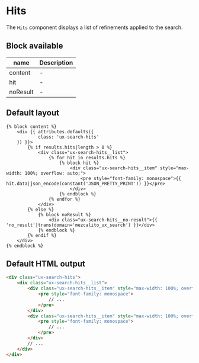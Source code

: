 # Hits

The `Hits` component displays a list of refinements applied to the search.

## Block available

| name     | Description |
|----------|-------------|
| content  | -           |
| hit      | -           |
| noResult | -           |

## Default layout

```twig
{% block content %}
    <div {{ attributes.defaults({
            class: 'ux-search-hits'
    }) }}>
        {% if results.hits|length > 0 %}
            <div class="ux-search-hits__list">
                {% for hit in results.hits %}
                    {% block hit %}
                        <div class="ux-search-hits__item" style="max-width: 100%; overflow: auto;">
                            <pre style="font-family: monospace">{{ hit.data|json_encode(constant('JSON_PRETTY_PRINT')) }}</pre>
                        </div>
                    {% endblock %}
                {% endfor %}
            </div>
        {% else %}
            {% block noResult %}
                <div class="ux-search-hits__no-result">{{ 'no_result'|trans(domain='mezcalito_ux_search') }}</div>
            {% endblock %}
        {% endif %}
    </div>
{% endblock %}
```

## Default HTML output
```html
<div class="ux-search-hits">
    <div class="ux-search-hits__list">
        <div class="ux-search-hits__item" style="max-width: 100%; overflow: auto;">
            <pre style="font-family: monospace">
                // ...
            </pre>
        </div>
        <div class="ux-search-hits__item" style="max-width: 100%; overflow: auto;">
            <pre style="font-family: monospace">
                // ...
            </pre>
        </div>
        // ...
    </div>
</div>
```
